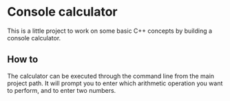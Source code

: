 # Console calculator

This is a little project to work on some basic C++ concepts by building a console calculator.

## How to

The calculator can be executed through the command line from the main project path. It will prompt you to enter which arithmetic operation you want to perform, and to enter two numbers.
